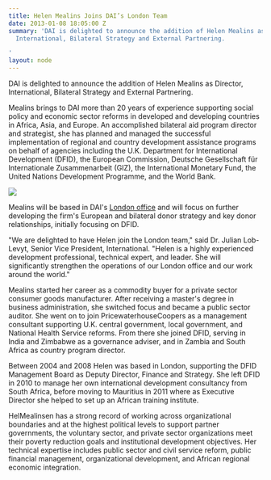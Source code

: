 ```yaml
---
title: Helen Mealins Joins DAI’s London Team
date: 2013-01-08 18:05:00 Z
summary: 'DAI is delighted to announce the addition of Helen Mealins as Director,
  International, Bilateral Strategy and External Partnering.

'
layout: node
---
```


DAI is delighted to announce the addition of Helen Mealins as Director, International, Bilateral Strategy and External Partnering.

Mealins brings to DAI more than 20 years of experience supporting social policy and economic sector reforms in developed and developing countries in Africa, Asia, and Europe. An accomplished bilateral aid program director and strategist, she has planned and managed the successful implementation of regional and country development assistance programs on behalf of agencies including the U.K. Department for International Development (DFID), the European Commission, Deutsche Gesellschaft für Internationale Zusammenarbeit (GIZ), the International Monetary Fund, the United Nations Development Programme, and the World Bank.

![][1]

Mealins will be based in DAI's [London office][2] and will focus on further developing the firm's European and bilateral donor strategy and key donor relationships, initially focusing on DFID.

"We are delighted to have Helen join the London team," said Dr. Julian Lob-Levyt, Senior Vice President, International. "Helen is a highly experienced development professional, technical expert, and leader. She will significantly strengthen the operations of our London office and our work around the world."

Mealins started her career as a commodity buyer for a private sector consumer goods manufacturer. After receiving a master's degree in business administration, she switched focus and became a public sector auditor. She went on to join PricewaterhouseCoopers as a management consultant supporting U.K. central government, local government, and National Health Service reforms. From there she joined DFID, serving in India and Zimbabwe as a governance adviser, and in Zambia and South Africa as country program director.

Between 2004 and 2008 Helen was based in London, supporting the DFID Management Board as Deputy Director, Finance and Strategy. She left DFID in 2010 to manage her own international development consultancy from South Africa, before moving to Mauritius in 2011 where as Executive Director she helped to set up an African training institute.

HelMealinsen has a strong record of working across organizational boundaries and at the highest political levels to support partner governments, the voluntary sector, and private sector organizations meet their poverty reduction goals and institutional development objectives. Her technical expertise includes public sector and civil service reform, public financial management, organizational development, and African regional economic integration.

[1]: https://assetify-dai.com/news/HelenMealins_0.JPG
[2]: http://localhost:3000/who-we-are/global-reach/the-united-kingdom